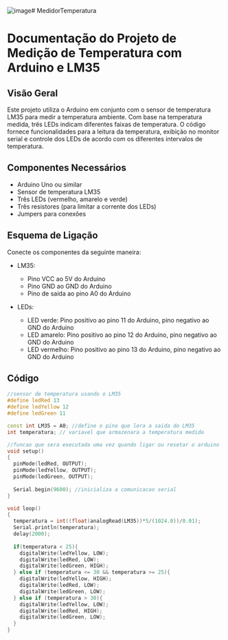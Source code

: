 ![image](https://github.com/scowp/MedidorTemperatura/assets/100418456/fa915d58-9829-4152-a065-b09aa8c80690)# MedidorTemperatura

# Documentação do Projeto de Medição de Temperatura com Arduino e LM35

## Visão Geral

Este projeto utiliza o Arduino em conjunto com o sensor de temperatura LM35 para medir a temperatura ambiente. Com base na temperatura medida, três LEDs indicam diferentes faixas de temperatura. O código fornece funcionalidades para a leitura da temperatura, exibição no monitor serial e controle dos LEDs de acordo com os diferentes intervalos de temperatura.

## Componentes Necessários

- Arduino Uno ou similar
- Sensor de temperatura LM35
- Três LEDs (vermelho, amarelo e verde)
- Três resistores (para limitar a corrente dos LEDs)
- Jumpers para conexões

## Esquema de Ligação

Conecte os componentes da seguinte maneira:

- LM35:
  - Pino VCC ao 5V do Arduino
  - Pino GND ao GND do Arduino
  - Pino de saída ao pino A0 do Arduino

- LEDs:
  - LED verde: Pino positivo ao pino 11 do Arduino, pino negativo ao GND do Arduino
  - LED amarelo: Pino positivo ao pino 12 do Arduino, pino negativo ao GND do Arduino
  - LED vermelho: Pino positivo ao pino 13 do Arduino, pino negativo ao GND do Arduino

## Código

```cpp
//sensor de temperatura usando o LM35
#define ledRed 13
#define ledYellow 12
#define ledGreen 11

const int LM35 = A0; //define o pino que lera a saida do LM35
int temperatura; // variavel que armazenara a temperatura medida

//funcao que sera executada uma vez quando ligar ou resetar o arduino
void setup()
{
  pinMode(ledRed, OUTPUT);
  pinMode(ledYellow, OUTPUT);
  pinMode(ledGreen, OUTPUT);
  
  Serial.begin(9600); //inicializa a comunicacao serial
}

void loop()
{
  temperatura = int((float(analogRead(LM35))*5/(1024.0))/0.01);
  Serial.println(temperatura);
  delay(2000);
  
  if(temperatura < 25){
    digitalWrite(ledYellow, LOW);
    digitalWrite(ledRed, LOW);
    digitalWrite(ledGreen, HIGH);
  } else if (temperatura <= 30 && temperatura >= 25){
    digitalWrite(ledYellow, HIGH);
    digitalWrite(ledRed, LOW);
    digitalWrite(ledGreen, LOW);
  } else if (temperatura > 30){
    digitalWrite(ledYellow, LOW);
    digitalWrite(ledRed, HIGH);
    digitalWrite(ledGreen, LOW);
  }
}
